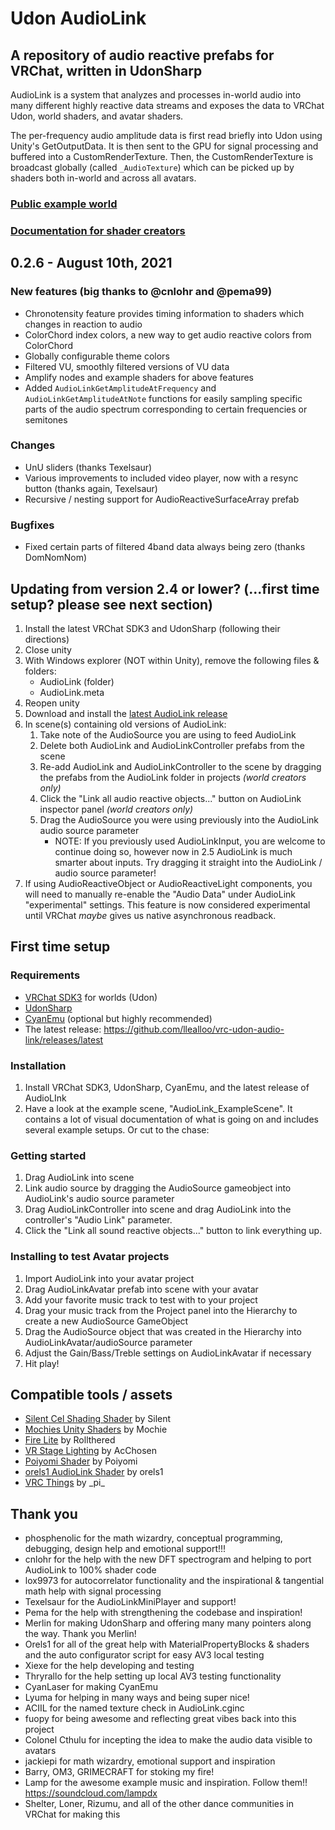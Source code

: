 # Udon AudioLink

## A repository of audio reactive prefabs for VRChat, written in UdonSharp

AudioLink is a system that analyzes and processes in-world audio into many different highly reactive data streams and exposes the data to VRChat Udon, world shaders, and avatar shaders. 

The per-frequency audio amplitude data is first read briefly into Udon using Unity's GetOutputData. It is then sent to the GPU for signal processing and buffered into a CustomRenderTexture. Then, the CustomRenderTexture is broadcast globally (called `_AudioTexture`) which can be picked up by shaders both in-world and across all avatars. 

### [Public example world](https://vrchat.com/home/launch?worldId=wrld_8554f998-d256-44b2-b16f-74aa32aac214)
### [Documentation for shader creators](https://github.com/llealloo/vrc-udon-audio-link/tree/master/Docs)

## 0.2.6 - August 10th, 2021
### New features (big thanks to @cnlohr and @pema99)
- Chronotensity feature provides timing information to shaders which changes in reaction to audio
- ColorChord index colors, a new way to get audio reactive colors from ColorChord
- Globally configurable theme colors
- Filtered VU, smoothly filtered versions of VU data
- Amplify nodes and example shaders for above features
- Added `AudioLinkGetAmplitudeAtFrequency` and `AudioLinkGetAmplitudeAtNote` functions for easily sampling specific parts of the audio spectrum corresponding to certain frequencies or semitones
### Changes
- UnU sliders (thanks Texelsaur)
- Various improvements to included video player, now with a resync button (thanks again, Texelsaur)
- Recursive / nesting support for AudioReactiveSurfaceArray prefab
### Bugfixes
- Fixed certain parts of filtered 4band data always being zero (thanks DomNomNom)

## Updating from version 2.4 or lower? (...first time setup? please see next section)
1. Install the latest VRChat SDK3 and UdonSharp (following their directions)
2. Close unity
3. With Windows explorer (NOT within Unity), remove the following files & folders:
   - AudioLink (folder)
   - AudioLink.meta
4. Reopen unity
5. Download and install the [latest AudioLink release](https://github.com/llealloo/vrc-udon-audio-link/releases/latest)
6. In scene(s) containing old versions of AudioLink:
   1. Take note of the AudioSource you are using to feed AudioLink
   2. Delete both AudioLink and AudioLinkController prefabs from the scene
   3. Re-add AudioLink and AudioLinkController to the scene by dragging the prefabs from the AudioLink folder in projects *(world creators only)*
   4. Click the "Link all audio reactive objects\..." button on AudioLink inspector panel *(world creators only)*
   5. Drag the AudioSource you were using  previously into the AudioLink audio source parameter
      - NOTE: If you previously used AudioLinkInput, you are welcome to continue doing so, however now in 2.5 AudioLink is much smarter about inputs. Try dragging it straight into the AudioLink / audio source parameter!
7. If using AudioReactiveObject or AudioReactiveLight components, you will need to manually re-enable the "Audio Data" under AudioLink "experimental" settings. This feature is now considered experimental until VRChat *maybe* gives us native asynchronous readback.

## First time setup

### Requirements
- [VRChat SDK3](https://vrchat.com/home/download) for worlds (Udon)
- [UdonSharp](https://github.com/MerlinVR/UdonSharp/releases/latest)
- [CyanEmu](https://github.com/CyanLaser/CyanEmu/releases/latest) (optional but highly recommended)
- The latest release: https://github.com/llealloo/vrc-udon-audio-link/releases/latest

### Installation
1. Install VRChat SDK3, UdonSharp, CyanEmu, and the latest release of AudioLInk
1. Have a look at the example scene, "AudioLink_ExampleScene". It contains a lot of visual documentation of what is going on and includes several example setups. Or cut to the chase:

### Getting started
1. Drag AudioLink into scene
2. Link audio source by dragging the AudioSource gameobject into AudioLink's audio source parameter
3. Drag AudioLinkController into scene and drag AudioLink into the controller's "Audio Link" parameter.
4. Click the "Link all sound reactive objects..." button to link everything up.

### Installing to test Avatar projects
1. Import AudioLink into your avatar project
2. Drag AudioLinkAvatar prefab into scene with your avatar
3. Add your favorite music track to test with to your project
4. Drag your music track from the Project panel into the Hierarchy to create a new AudioSource GameObject
5. Drag the AudioSource object that was created in the Hierarchy into AudioLinkAvatar/audioSource parameter
6. Adjust the Gain/Bass/Treble settings on AudioLinkAvatar if necessary
7. Hit play!

## Compatible tools / assets
- [Silent Cel Shading Shader](https://gitlab.com/s-ilent/SCSS) by Silent
- [Mochies Unity Shaders](https://github.com/MochiesCode/Mochies-Unity-Shaders/releases) by Mochie
- [Fire Lite](https://discord.gg/24W435s) by Rollthered
- [VR Stage Lighting](https://github.com/AcChosen/VR-Stage-Lighting) by AcChosen
- [Poiyomi Shader](https://poiyomi.com/) by Poiyomi
- [orels1 AudioLink Shader](https://github.com/orels1/orels1-AudioLink-Shader) by orels1
- [VRC Things](https://github.com/PiMaker/VRChatUnityThings) by \_pi\_

## Thank you
- phosphenolic for the math wizardry, conceptual programming, debugging, design help and emotional support!!!
- cnlohr for the help with the new DFT spectrogram and helping to port AudioLink to 100% shader code
- lox9973 for autocorrelator functionality and the inspirational & tangential math help with signal processing
- Texelsaur for the AudioLinkMiniPlayer and support!
- Pema for the help with strengthening the codebase and inspiration!
- Merlin for making UdonSharp and offering many many pointers along the way. Thank you Merlin!
- Orels1 for all of the great help with MaterialPropertyBlocks & shaders and the auto configurator script for easy AV3 local testing
- Xiexe for the help developing and testing
- Thryrallo for the help setting up local AV3 testing functionality
- CyanLaser for making CyanEmu
- Lyuma for helping in many ways and being super nice!
- ACIIL for the named texture check in AudioLink.cginc
- fuopy for being awesome and reflecting great vibes back into this project
- Colonel Cthulu for incepting the idea to make the audio data visible to avatars
- jackiepi for math wizardry, emotional support and inspiration
- Barry, OM3, GRIMECRAFT for stoking my fire!
- Lamp for the awesome example music and inspiration. Follow them!! https://soundcloud.com/lampdx
- Shelter, Loner, Rizumu, and all of the other dance communities in VRChat for making this
